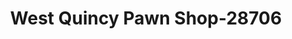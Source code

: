 ---
f_zip-code: 63471
f_state-code: MO
title: West Quincy Pawn Shop-28706
f_phone: 573-393-2071
f_city-only: Taylor
f_address: 8534 Highway 24 Taylor
f_location-unique-id: '28706'
slug: west-quincy-pawn-shop-28706
updated-on: '2024-05-30T13:46:58.046Z'
created-on: '2024-05-30T13:36:59.803Z'
published-on: '2024-05-30T13:54:32.469Z'
f_city-state: cms/city/taylor-mo.md
f_company: cms/company/west-quincy-pawn-shop.md
f_state: cms/state/missouri.md
layout: '[payday-loan].html'
tags: payday-loan
---